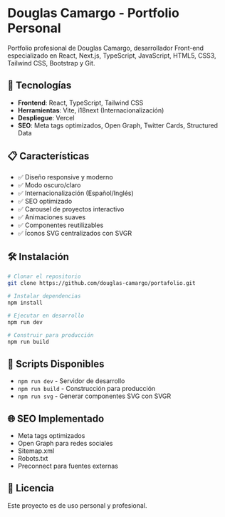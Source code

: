 # Douglas Camargo - Portfolio Personal

Portfolio profesional de Douglas Camargo, desarrollador Front-end especializado en React, Next.js, TypeScript, JavaScript, HTML5, CSS3, Tailwind CSS, Bootstrap y Git.

## 🚀 Tecnologías

- **Frontend**: React, TypeScript, Tailwind CSS
- **Herramientas**: Vite, i18next (Internacionalización)
- **Despliegue**: Vercel
- **SEO**: Meta tags optimizados, Open Graph, Twitter Cards, Structured Data

## 📋 Características

- ✅ Diseño responsive y moderno
- ✅ Modo oscuro/claro
- ✅ Internacionalización (Español/Inglés)
- ✅ SEO optimizado
- ✅ Carousel de proyectos interactivo
- ✅ Animaciones suaves
- ✅ Componentes reutilizables
- ✅ Íconos SVG centralizados con SVGR

## 🛠️ Instalación

```bash
# Clonar el repositorio
git clone https://github.com/douglas-camargo/portafolio.git

# Instalar dependencias
npm install

# Ejecutar en desarrollo
npm run dev

# Construir para producción
npm run build
```

## 🔧 Scripts Disponibles

- `npm run dev` - Servidor de desarrollo
- `npm run build` - Construcción para producción
- `npm run svg` - Generar componentes SVG con SVGR

## 🌐 SEO Implementado

- Meta tags optimizados
- Open Graph para redes sociales
- Sitemap.xml
- Robots.txt
- Preconnect para fuentes externas

## 📄 Licencia

Este proyecto es de uso personal y profesional.
